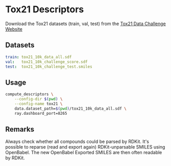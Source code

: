 # Tox21 Descriptors

Download the Tox21 datasets (train, val, test) from the
 [Tox21 Data Challenge Website](https://tripod.nih.gov/tox21/challenge/data.jsp)

## Datasets

```yaml
train: tox21_10k_data_all.sdf
val:   tox21_10k_challenge_score.sdf
test:  tox21_10k_challenge_test.smiles
```

## Usage

```bash
compute_descriptors \
    --config-dir $(pwd) \
    --config-name tox21 \
    data.dataset_path=$(pwd)/tox21_10k_data_all.sdf \
    ray.dashboard_port=8265
```

## Remarks

Always check whether all compounds could be parsed by RDKit.
It's possible to reparse (read and export again) RDKit-unparsable SMILES using OpenBabel.
The new OpenBabel Exported SMILES are then often readable by RDKit.
